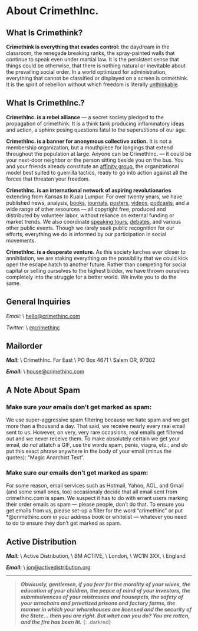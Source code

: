 # About CrimethInc.

## What Is Crimethink?

**Crimethink is everything that evades control:** the daydream in the classroom, the renegade breaking ranks, the spray-painted walls that continue to speak even under martial law. It is the persistent sense that things could be otherwise, that there is nothing natural or inevitable about the prevailing social order. In a world optimized for administration, everything that cannot be classified or displayed on a screen is crimethink. It is the spirit of rebellion without which freedom is literally [unthinkable](https://moxie.org/blog/we-should-all-have-something-to-hide).

## What Is CrimethInc.?

**CrimethInc. is a rebel alliance** — a secret society pledged to the propagation of crimethink. It is a think tank producing inflammatory ideas and action, a sphinx posing questions fatal to the superstitions of our age.

**CrimethInc. is a banner for anonymous collective action.** It is not a membership organization, but a mouthpiece for longings that extend throughout the population at large. Anyone can be CrimethInc. — it could be your next-door neighbor or the person sitting beside you on the bus. You and your friends already constitute an [affinity group](http://destructables.org/node/54), the organizational model best suited to guerrilla tactics, ready to go into action against all the forces that threaten your freedom.

**CrimethInc. is an international network of aspiring revolutionaries** extending from Kansas to Kuala Lumpur. For over twenty years, we have published news, analysis, [books](/books), [journals](/journals), [posters](/posters), [videos](/videos), [podcasts](/podcast), and a wide range of other resources — all copyright free, produced and distributed by volunteer labor, without reliance on external funding or market trends. We also coordinate [speaking tours](/2015/12/28/report-to-change-everything-us-tour), [debates](/2012/09/17/post-debate-debrief-video-and-libretto), and various other public events. Though we rarely seek public recognition for our efforts, everything we do is informed by our participation in social movements.

**CrimethInc. is a desperate venture.** As this society lurches ever closer to annihilation, we are staking everything on the possibility that we could kick open the escape hatch to another future. Rather than competing for social capital or selling ourselves to the highest bidder, we have thrown ourselves completely into the struggle for a better world. We invite you to do the same.

## General Inquiries

_Email:_ \\
[hello@crimethinc.com](mailto:hello@crimethinc.com)

_Twitter:_ \\
[@crimethinc](https://twitter.com/crimethinc)

## Mailorder

**_Mail:_** \\
CrimethInc. Far East \\
PO Box 4671 \\
Salem OR, 97302

**_Email:_** \\
[house@crimethinc.com](mailto:house@crimethinc.com)

## A Note About Spam

### Make sure _your_ emails don’t get marked as spam:

We use super-aggressive spam filtering because we hate spam and we get more than a thousand a day. That said, we receive nearly every real email sent to us. However, on very, very rare occasions, real emails get filtered out and we never receive them. To make absolutely certain we get your email, _do not_ attatch a GIF, use the words spam, penis, viagra, etc.; and _do_ put this exact phrase anywhere in the body of your email (minus the quotes): “Magic Anarchist Text”.

### Make sure _our_ emails don’t get marked as spam:

For some reason, email services such as Hotmail, Yahoo, AOL, and Gmail (and some small ones, too) occasionaly decide that all email sent from crimethinc.com is spam. We suspect it has to do with errant users marking their order emails as spam — please people, don’t do that. To ensure you get emails from us, please set-up a filter for the word “crimethinc” or put *@crimethinc.com in your address book or whitelist — whatever you need to do to ensure they don’t get marked as spam.

## Active Distribution

**_Mail:_** \\
Active Distribution, \\
BM ACTIVE, \\
London, \\
WC1N 3XX, \\
England

**_Email:_** \\
[jon@activedistribution.org](mailto:http://jon@activedistribution.org)

***

> **_Obviously, gentlemen, if you fear for the morality of your wives, the education of your children, the peace of mind of your investors, the submissiveness of your mistresses and housepets, the safety of your armchairs and privatized prisons and factory farms, the manner in which your whorehouses are licensed and the security of the State… then you are right. But what can you do? You are rotten, and the fire has been lit._**
{: .darkred}
